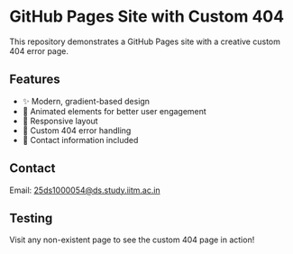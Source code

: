 # GitHub Pages Site with Custom 404

This repository demonstrates a GitHub Pages site with a creative custom 404 error page.

## Features
- ✨ Modern, gradient-based design
- 🎨 Animated elements for better user engagement
- 📱 Responsive layout
- 🔄 Custom 404 error handling
- 📧 Contact information included

## Contact
Email: 25ds1000054@ds.study.iitm.ac.in

## Testing
Visit any non-existent page to see the custom 404 page in action!
